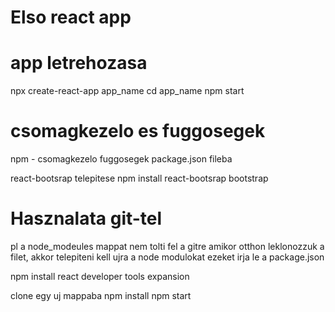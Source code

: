 # Elso react app

# app letrehozasa

npx create-react-app app_name
cd app_name
npm start

# csomagkezelo es fuggosegek

npm - csomagkezelo
fuggosegek package.json fileba

react-bootsrap telepitese
npm install react-bootsrap bootstrap

# Hasznalata git-tel

pl a node_modeules mappat nem tolti fel a gitre
amikor otthon leklonozzuk a filet, akkor telepiteni kell ujra a node modulokat
ezeket irja le a package.json

npm install
react developer tools expansion


clone egy uj mappaba
npm install
npm start